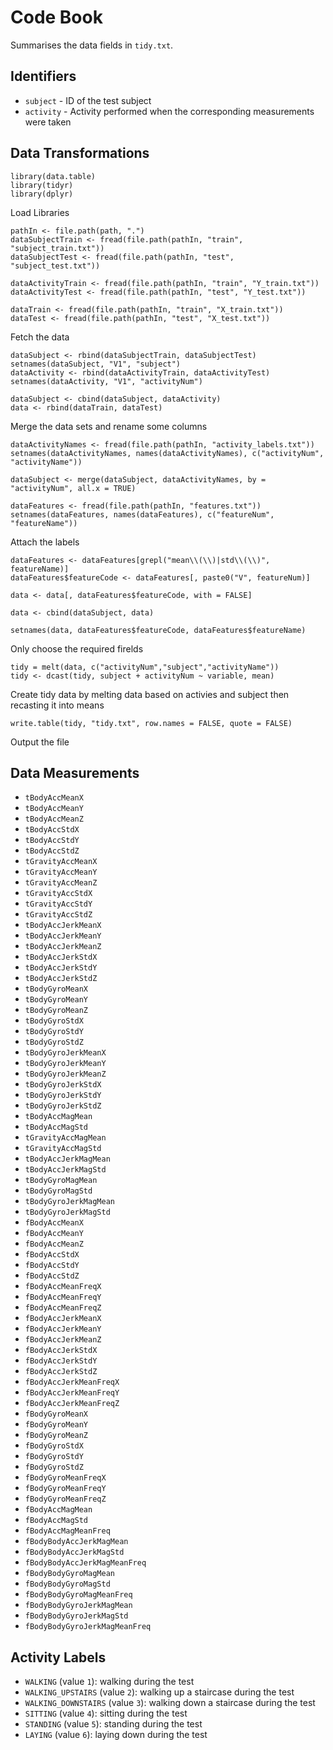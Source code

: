 # Code Book

Summarises the data fields in `tidy.txt`.

## Identifiers

* `subject` - ID of the test subject
* `activity` - Activity performed when the corresponding measurements were taken

## Data Transformations

```
library(data.table)
library(tidyr)
library(dplyr)
```
Load Libraries

```
pathIn <- file.path(path, ".")
dataSubjectTrain <- fread(file.path(pathIn, "train", "subject_train.txt"))
dataSubjectTest <- fread(file.path(pathIn, "test", "subject_test.txt"))

dataActivityTrain <- fread(file.path(pathIn, "train", "Y_train.txt"))
dataActivityTest <- fread(file.path(pathIn, "test", "Y_test.txt"))

dataTrain <- fread(file.path(pathIn, "train", "X_train.txt"))
dataTest <- fread(file.path(pathIn, "test", "X_test.txt"))
```
Fetch the data

```
dataSubject <- rbind(dataSubjectTrain, dataSubjectTest)
setnames(dataSubject, "V1", "subject")
dataActivity <- rbind(dataActivityTrain, dataActivityTest)
setnames(dataActivity, "V1", "activityNum")
```

```
dataSubject <- cbind(dataSubject, dataActivity)
data <- rbind(dataTrain, dataTest)
```
Merge the data sets and rename some columns


```
dataActivityNames <- fread(file.path(pathIn, "activity_labels.txt"))
setnames(dataActivityNames, names(dataActivityNames), c("activityNum", "activityName"))

dataSubject <- merge(dataSubject, dataActivityNames, by = "activityNum", all.x = TRUE)

dataFeatures <- fread(file.path(pathIn, "features.txt"))
setnames(dataFeatures, names(dataFeatures), c("featureNum", "featureName"))

```
Attach the labels




```
dataFeatures <- dataFeatures[grepl("mean\\(\\)|std\\(\\)", featureName)]
dataFeatures$featureCode <- dataFeatures[, paste0("V", featureNum)]

data <- data[, dataFeatures$featureCode, with = FALSE]  

data <- cbind(dataSubject, data)

setnames(data, dataFeatures$featureCode, dataFeatures$featureName)
```
Only choose the required firelds


```
tidy = melt(data, c("activityNum","subject","activityName"))
tidy <- dcast(tidy, subject + activityNum ~ variable, mean)
```
Create tidy data by melting data based on activies and subject then recasting it into means

```
write.table(tidy, "tidy.txt", row.names = FALSE, quote = FALSE)
```
Output the file

## Data Measurements

* `tBodyAccMeanX`
* `tBodyAccMeanY`
* `tBodyAccMeanZ`
* `tBodyAccStdX`
* `tBodyAccStdY`
* `tBodyAccStdZ`
* `tGravityAccMeanX`
* `tGravityAccMeanY`
* `tGravityAccMeanZ`
* `tGravityAccStdX`
* `tGravityAccStdY`
* `tGravityAccStdZ`
* `tBodyAccJerkMeanX`
* `tBodyAccJerkMeanY`
* `tBodyAccJerkMeanZ`
* `tBodyAccJerkStdX`
* `tBodyAccJerkStdY`
* `tBodyAccJerkStdZ`
* `tBodyGyroMeanX`
* `tBodyGyroMeanY`
* `tBodyGyroMeanZ`
* `tBodyGyroStdX`
* `tBodyGyroStdY`
* `tBodyGyroStdZ`
* `tBodyGyroJerkMeanX`
* `tBodyGyroJerkMeanY`
* `tBodyGyroJerkMeanZ`
* `tBodyGyroJerkStdX`
* `tBodyGyroJerkStdY`
* `tBodyGyroJerkStdZ`
* `tBodyAccMagMean`
* `tBodyAccMagStd`
* `tGravityAccMagMean`
* `tGravityAccMagStd`
* `tBodyAccJerkMagMean`
* `tBodyAccJerkMagStd`
* `tBodyGyroMagMean`
* `tBodyGyroMagStd`
* `tBodyGyroJerkMagMean`
* `tBodyGyroJerkMagStd`
* `fBodyAccMeanX`
* `fBodyAccMeanY`
* `fBodyAccMeanZ`
* `fBodyAccStdX`
* `fBodyAccStdY`
* `fBodyAccStdZ`
* `fBodyAccMeanFreqX`
* `fBodyAccMeanFreqY`
* `fBodyAccMeanFreqZ`
* `fBodyAccJerkMeanX`
* `fBodyAccJerkMeanY`
* `fBodyAccJerkMeanZ`
* `fBodyAccJerkStdX`
* `fBodyAccJerkStdY`
* `fBodyAccJerkStdZ`
* `fBodyAccJerkMeanFreqX`
* `fBodyAccJerkMeanFreqY`
* `fBodyAccJerkMeanFreqZ`
* `fBodyGyroMeanX`
* `fBodyGyroMeanY`
* `fBodyGyroMeanZ`
* `fBodyGyroStdX`
* `fBodyGyroStdY`
* `fBodyGyroStdZ`
* `fBodyGyroMeanFreqX`
* `fBodyGyroMeanFreqY`
* `fBodyGyroMeanFreqZ`
* `fBodyAccMagMean`
* `fBodyAccMagStd`
* `fBodyAccMagMeanFreq`
* `fBodyBodyAccJerkMagMean`
* `fBodyBodyAccJerkMagStd`
* `fBodyBodyAccJerkMagMeanFreq`
* `fBodyBodyGyroMagMean`
* `fBodyBodyGyroMagStd`
* `fBodyBodyGyroMagMeanFreq`
* `fBodyBodyGyroJerkMagMean`
* `fBodyBodyGyroJerkMagStd`
* `fBodyBodyGyroJerkMagMeanFreq`

## Activity Labels

* `WALKING` (value `1`): walking during the test
* `WALKING_UPSTAIRS` (value `2`): walking up a staircase during the test
* `WALKING_DOWNSTAIRS` (value `3`): walking down a staircase during the test
* `SITTING` (value `4`): sitting during the test
* `STANDING` (value `5`): standing during the test
* `LAYING` (value `6`): laying down during the test
